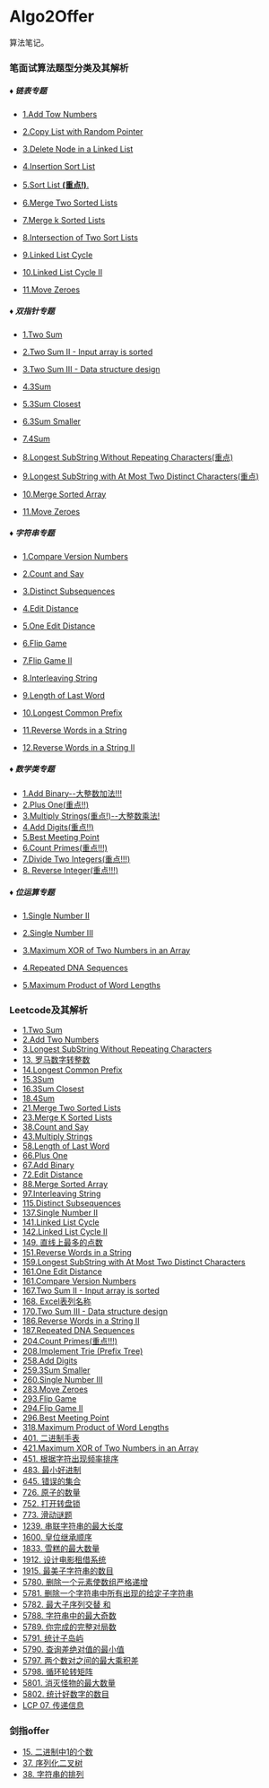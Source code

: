 # Algo2Offer

算法笔记。

### 笔面试算法题型分类及其解析

##### ♦ 链表专题

* [1.Add Tow Numbers](seiei/algo/专项算法/链表专题/1_Add_Two_Numbers.md)

* [2.Copy List with Random Pointer](seiei/algo/专项算法/链表专题/2_Copy_List_With_Random_Pointer.md)

* [3.Delete Node in a Linked List](seiei/algo/专项算法/链表专题/3_Delete_Node_In_A_Linked_List.md)

* [4.Insertion Sort List](seiei/algo/专项算法/链表专题/4_Insertion_Sort_List.md)

* [5.Sort List **(重点!)**.](seiei/algo/专项算法/链表专题/5_Sort_List.md)

* [6.Merge Two Sorted Lists](seiei/algo/专项算法/链表专题/6_Merge_Two_Sorted_Lists.md)

* [7.Merge k Sorted Lists](seiei/algo/专项算法/链表专题/7_Merge_k_Sorted_Lists.md)

* [8.Intersection of Two Sort Lists](seiei/algo/专项算法/链表专题/8_Intersection_of_Two_Sorted_Linked_Lists.md)

* [9.Linked List Cycle](seiei/algo/专项算法/链表专题/9_Linked_List_Cycle.md)

* [10.Linked List Cycle II](seiei/algo/专项算法/链表专题/10_Linked_List_Cycle_II.md)

* [11.Move Zeroes](seiei/algo/专项算法/双指针专题/11_Move_Zeroes.md)

##### ♦ 双指针专题

* [1.Two Sum](seiei/algo/专项算法/双指针专题/1_Two_Sum.md)

* [2.Two Sum II - Input array is sorted](seiei/algo/专项算法/双指针专题/2_Two_Sum_II.md)

* [3.Two Sum III - Data structure design](seiei/algo/专项算法/双指针专题/3_Two_Sum_III.md)

* [4.3Sum](seiei/algo/专项算法/双指针专题/4_3Sum.md)

* [5.3Sum Closest](seiei/algo/专项算法/双指针专题/5_3Sum_Closest.md)

* [6.3Sum Smaller](seiei/algo/专项算法/双指针专题/6_3Sum_Smaller.md)

* [7.4Sum](seiei/algo/专项算法/双指针专题/7.4Sum.md)

* [8.Longest SubString Without Repeating Characters(重点)](seiei/algo/专项算法/双指针专题/8_Longest_SubString_Without_Repeating_Characters.md)

* [9.Longest SubString with At Most Two Distinct Characters(重点)](seiei/algo/专项算法/双指针专题/9_Longest_SubString_with_At_Most_Two_Distinct_Characters.md)

* [10.Merge Sorted Array](seiei/algo/专项算法/双指针专题/10_Merge_Sorted_Array.md)

* [11.Move Zeroes](seiei/algo/专项算法/双指针专题/11_Move_Zeroes.md)

##### ♦ 字符串专题

* [1.Compare Version Numbers](seiei/algo/专项算法/字符串专题/1_Compare_Version_Numbers.md)

* [2.Count and Say](seiei/algo/专项算法/字符串专题/2_Count_and_Say.md)

* [3.Distinct Subsequences](seiei/algo/专项算法/字符串专题/3_Distinct_Subsequences.md)

* [4.Edit Distance](seiei/algo/专项算法/字符串专题/4_Edit_Distance.md)

* [5.One Edit Distance](seiei/algo/专项算法/字符串专题/5_One_Edit_Distance.md)

* [6.Flip Game](seiei/algo/专项算法/字符串专题/6_Flip_Game.md)

* [7.Flip Game II](seiei/algo/专项算法/字符串专题/7_Flip_Game_II.md)

* [8.Interleaving String](seiei/algo/专项算法/字符串专题/8_Interleaving_String.md)

* [9.Length of Last Word](seiei/algo/专项算法/字符串专题/9_Length_of_Last_Word.md)

* [10.Longest Common Prefix](seiei/algo/专项算法/字符串专题/10_Longest_Common_Prefix.md)

* [11.Reverse Words in a String](seiei/algo/专项算法/字符串专题/11_Reverse_Words_in_a_String.md)

* [12.Reverse Words in a String II](seiei/algo/专项算法/字符串专题/12_Reverse_Words_in_a_String_II.md)

##### ♦ 数学类专题

* [1.Add Binary--大整数加法!!!](seiei/algo/专项算法/数学类专题/1_Add_Binary_大整数加法!!!.md)
* [2.Plus One(重点!!)](seiei/algo/专项算法/数学类专题/2_Plus_One(重点!!).md)
* [3.Multiply Strings(重点!)--大整数乘法!](seiei/algo/专项算法/数学类专题/3_Multiply_Strings(重点!)--大整数乘法!.md)
* [4.Add Digits(重点!!)](seiei/algo/专项算法/数学类专题/4_Add_Digits(重点!!).md)
* [5.Best Meeting Point](seiei/algo/专项算法/数学类专题/5_Best_Meeting_Point.md)
* [6.Count Primes(重点!!!)](seiei/algo/专项算法/数学类专题/6_Count_Primes(重点!!!).md)
* [7.Divide Two Integers(重点!!!)](seiei/algo/专项算法/数学类专题/7_Divide_Two_Integers(重点!!!).md)
* [8. Reverse Integer(重点!!!)](seiei/algo/专项算法/数学类专题/8_Reverse_Integer(重点).md)

##### ♦ 位运算专题

* [1.Single Number II](seiei/algo/专项算法/位运算专题/1_Single_Number_II.md)

* [2.Single Number III](seiei/algo/专项算法/位运算专题/2_Single_Number_III.md)

* [3.Maximum XOR of Two Numbers in an Array](seiei/algo/专项算法/位运算专题/3_Maximum_XOR_of_Two_Numbers_in_an_Array.md)

* [4.Repeated DNA Sequences](seiei/algo/专项算法/位运算专题/4_Repeated_DNA_Sequences.md)

* [5.Maximum Product of Word Lengths](seiei/algo/专项算法/位运算专题/5_Maximum_Product_of_Word_Lengths.md)

### Leetcode及其解析

* [1.Two Sum](seiei/algo/专项算法/双指针专题/1_Two_Sum.md)
* [2.Add Two Numbers](seiei/algo/专项算法/链表专题/1_Add_Two_Numbers.md)
* [3.Longest SubString Without Repeating Characters](seiei/algo/专项算法/双指针专题/8_Longest_SubString_Without_Repeating_Characters.md)
* [13. 罗马数字转整数](seiei/algo/leetcode/13_罗马数字转整数.md)
* [14.Longest Common Prefix](seiei/algo/专项算法/字符串专题/10_Longest_Common_Prefix.md)
* [15.3Sum](seiei/algo/专项算法/双指针专题/4_3Sum.md)
* [16.3Sum Closest](seiei/algo/专项算法/双指针专题/5_3Sum_Closest.md)
* [18.4Sum](seiei/algo/专项算法/双指针专题/7.4Sum.md)
* [21.Merge Two Sorted Lists](seiei/algo/专项算法/链表专题/6_Merge_Two_Sorted_Lists.md)
* [23.Merge K Sorted Lists](seiei/algo/专项算法/链表专题/7_Merge_k_Sorted_Lists.md)
* [38.Count and Say](seiei/algo/专项算法/字符串专题/2_Count_and_Say.md)
* [43.Multiply Strings](seiei/algo/专项算法/数学类专题/3_Multiply_Strings(重点!)--大整数乘法!.md)
* [58.Length of Last Word](seiei/algo/专项算法/字符串专题/9_Length_of_Last_Word.md)
* [66.Plus One](seiei/algo/专项算法/数学类专题/2_Plus_One(重点!!).md)
* [67.Add Binary](seiei/algo/专项算法/数学类专题/1_Add_Binary_大整数加法!!!.md)
* [72.Edit Distance](seiei/algo/专项算法/字符串专题/4_Edit_Distance.md)
* [88.Merge Sorted Array](seiei/algo/专项算法/双指针专题/10_Merge_Sorted_Array.md)
* [97.Interleaving String](seiei/algo/专项算法/字符串专题/8_Interleaving_String.md)
* [115.Distinct Subsequences](seiei/algo/专项算法/字符串专题/3_Distinct_Subsequences.md)
* [137.Single Number II](seiei/algo/专项算法/位运算专题/1_Single_Number_II.md)
* [141.Linked List Cycle](seiei/algo/专项算法/链表专题/9_Linked_List_Cycle.md)
* [142.Linked List Cycle II](seiei/algo/专项算法/链表专题/10_Linked_List_Cycle_II.md)
* [149. 直线上最多的点数](seiei/algo/leetcode/149_直线上最多的点数.md)
* [151.Reverse Words in a String](seiei/algo/专项算法/字符串专题/11_Reverse_Words_in_a_String.md)
* [159.Longest SubString with At Most Two Distinct Characters](seiei/algo/专项算法/双指针专题/9_Longest_SubString_with_At_Most_Two_Distinct_Characters.md)
* [161.One Edit Distance](seiei/algo/专项算法/字符串专题/5_One_Edit_Distance.md)
* [161.Compare Version Numbers](seiei/algo/专项算法/字符串专题/1_Compare_Version_Numbers.md)
* [167.Two Sum II - Input array is sorted](seiei/algo/专项算法/双指针专题/2_Two_Sum_II.md)
* [168. Excel表列名称](seiei/algo/leetcode/168_Excel表列名称.md)
* [170.Two Sum III - Data structure design](seiei/algo/专项算法/双指针专题/3_Two_Sum_III.md)
* [186.Reverse Words in a String II](seiei/algo/专项算法/字符串专题/12_Reverse_Words_in_a_String_II.md)
* [187.Repeated DNA Sequences](seiei/algo/专项算法/位运算专题/4_Repeated_DNA_Sequences.md)
* [204.Count Primes(重点!!!)](seiei/algo/专项算法/数学类专题/6_Count_Primes(重点!!!).md)
* [208.Implement Trie (Prefix Tree)](seiei/algo/leetcode/208_Implement_Trie.md)
* [258.Add Digits](seiei/algo/专项算法/数学类专题/4_Add_Digits(重点!!).md)
* [259.3Sum Smaller](seiei/algo/专项算法/双指针专题/6_3Sum_Smaller.md)
* [260.Single Number III](seiei/algo/专项算法/位运算专题/2_Single_Number_III.md)
* [283.Move Zeroes](seiei/algo/专项算法/双指针专题/11_Move_Zeroes.md)
* [293.Flip Game](seiei/algo/专项算法/字符串专题/6_Flip_Game.md)
* [294.Flip Game II](seiei/algo/专项算法/字符串专题/7_Flip_Game_II.md)
* [296.Best Meeting Point](seiei/algo/专项算法/数学类专题/5_Best_Meeting_Point.md)
* [318.Maximum Product of Word Lengths](seiei/algo/专项算法/位运算专题/5_Maximum_Product_of_Word_Lengths.md)
* [401. 二进制手表](seiei/algo/leetcode/401_二进制手表.md)
* [421.Maximum XOR of Two Numbers in an Array](seiei/algo/专项算法/位运算专题/3_Maximum_XOR_of_Two_Numbers_in_an_Array.md)
* [451. 根据字符出现频率排序](seiei/algo/leetcode/451_根据字符出现频率排序.md)
* [483. 最小好进制](seiei/algo/leetcode/493_最小好进制.md)
* [645. 错误的集合](seiei/algo/leetcode/645_错误的集合.md)
* [726. 原子的数量](seiei/algo/leetcode/726_原子的数量.md)
* [752. 打开转盘锁](seiei/algo/leetcode/752_打开转盘锁.md)
* [773. 滑动谜题](seiei/algo/leetcode/773_滑动谜题.md)
* [1239. 串联字符串的最大长度](seiei/algo/leetcode/1239_串联字符串的最大长度.md)
* [1600. 皇位继承顺序](seiei/algo/leetcode/1600_皇位继承顺序.md)
* [1833. 雪糕的最大数量](seiei/algo/leetcode/1833_雪糕的最大数量.md)
* [1912. 设计电影租借系统](seiei/algo/leetcode/1912_设计电影租借系统.md)
* [1915. 最美子字符串的数目](seiei/algo/leetcode/1915_最美子字符串的数目.md)
* [5780. 删除一个元素使数组严格递增](seiei/algo/leetcode/5780_删除一个元素使数组严格递增.md)
* [5781. 删除一个字符串中所有出现的给定子字符串](seiei/algo/leetcode/5781_删除一个字符串中所有出现的给定子字符串.md)
* [5782. 最大子序列交替 和](seiei/algo/leetcode/5782_最大子序列交替和.md)
* [5788. 字符串中的最大奇数](seiei/algo/leetcode/5788_字符串中的最大奇数.md)
* [5789. 你完成的完整对局数](seiei/algo/leetcode/5789_你完成的完整对局数.md)
* [5791. 统计子岛屿](seiei/algo/leetcode/5791_统计子岛屿.md)
* [5790. 查询差绝对值的最小值](seiei/algo/leetcode/5790_查询差绝对值的最小值.md)
* [5797. 两个数对之间的最大乘积差](seiei/algo/leetcode/5797_两个数对之间的最大乘积差.md)
* [5798. 循环轮转矩阵](seiei/algo/leetcode/5798_循环轮转矩阵.md)
* [5801. 消灭怪物的最大数量](seiei/algo/leetcode/5801_消灭怪物的最大数量.md)
* [5802. 统计好数字的数目](seiei/algo/leetcode/5802_统计好数字的数目.md)
* [LCP 07. 传递信息](seiei/algo/leetcode/LCP_07_传递信息.md)

### 剑指offer

* [15. 二进制中1的个数](seiei/algo/sword2offer/15_二进制中1的个数.md)
* [37. 序列化二叉树](seiei/algo/sword2offer/37_序列化二叉树.md)
* [38. 字符串的排列](seiei/algo/sword2offer/38_字符串的排列.md)